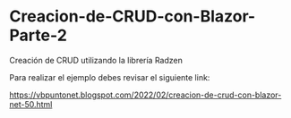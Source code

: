 # Creacion-de-CRUD-con-Blazor-Parte-2
Creación de CRUD utilizando la librería Radzen

Para realizar el ejemplo debes revisar el siguiente link:

https://vbpuntonet.blogspot.com/2022/02/creacion-de-crud-con-blazor-net-50.html
